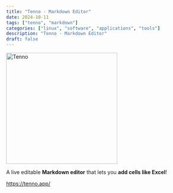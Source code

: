 ```yaml
---
title: "Tenno - Markdown Editor"
date: 2024-10-11
tags: ["tenno", "markdown"]
categories: ["linux", "software", "applications", "tools"]
description: "Tenno - Markdown Editor"
draft: false
---
```


<img src="https://tenno.app/tenno.svg" alt="Tenno" width="300" height="300">

A live editable **Markdown editor** that lets you **add cells like Excel**!

https://tenno.app/
